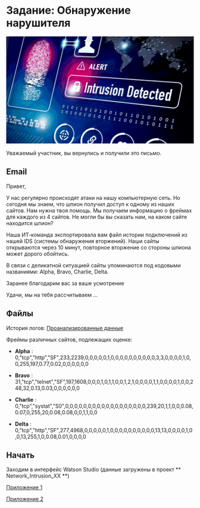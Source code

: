 # Задание: Обнаружение нарушителя

![intrusion](https://github.com/Sergey-Usachev/network_intrusion/blob/master/images/intrusion.png)

Уважаемый участник, вы вернулись и получили это письмо.

## Email

Привет,

У нас регулярно происходят атаки на нашу компьютерную сеть. Но сегодня мы знаем, что шпион получил доступ к одному из наших сайтов. Нам нужна твоя помощь. Мы получаем информацию о фреймах для каждого из 4 сайтов. Не могли бы вы сказать нам, на каком сайте находится шпион?

Наша ИТ-команда экспортировала вам файл истории подключений из нашей IDS (системы обнаружения вторжений). Наши сайты открываются через 10 минут, повторное вторжение со стороны шпиона может дорого обойтись.

В связи с деликатной ситуацией сайты упоминаются под кодовыми названиями: Alpha, Bravo, Charlie, Delta.

Заранее благодарим вас за ваше усмотрение

Удачи, мы на тебя рассчитываем ...

## Файлы

История логов: [Проанализированные данные](https://github.com/Sergey-Usachev/network_intrusion/blob/master/data/Train_data.csv)

Фреймы различных сайтов, подлежащих оценке: 

- **Alpha** : 0,"tcp","http","SF",233,2239,0,0,0,0,0,1,0,0,0,0,0,0,0,0,0,0,3,3,0,0,0,0,1,0,0,255,197,0.77,0.02,0,0,0,0,0,0

- **Bravo** : 31,"tcp","telnet","SF",197,1608,0,0,0,1,0,1,1,0,0,1,2,1,0,0,0,0,1,1,0,0,0,0,1,0,0,248,32,0.13,0.03,0,0,0,0,0,0

- **Charlie** : 0,"tcp","systat","S0",0,0,0,0,0,0,0,0,0,0,0,0,0,0,0,0,0,0,239,20,1,1,0,0,0.08,0.07,0,255,20,0.08,0.08,0,0,1,1,0,0

- **Delta** : 0,"tcp","http","SF",277,4968,0,0,0,0,0,1,0,0,0,0,0,0,0,0,0,0,13,13,0,0,0,0,1,0,0,13,255,1,0,0.08,0.01,0,0,0,0

## Начать

Заходим в интерфейс Watson Studio (данные загружены в проект ** Network_Intrusion_XX **)

[Приложение 1](https://github.com/Sergey-Usachev/network_intrusion/blob/master/indice1.md)

[Приложение 2](https://github.com/Sergey-Usachev/network_intrusion/blob/master/indice2.md)
